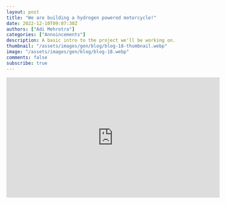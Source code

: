 ```yaml
---
layout: post
title: "We are building a hydrogen powered motorcycle!"
date: 2022-12-10T09:07:30Z
authors: ["Adi Mehrotra"]
categories: ["Annoincements"]
description: A basic intro to the project we'll be working on.
thumbnail: "/assets/images/gen/blog/blog-18-thumbnail.webp"
image: "/assets/images/gen/blog/blog-18.webp"
comments: false
subscribe: true
---
```


<iframe width="560" height="315" src="https://www.youtube.com/embed/pr1scea9tzs" title="YouTube video player" frameborder="0" allow="accelerometer; autoplay; clipboard-write; encrypted-media; gyroscope; picture-in-picture" allowfullscreen></iframe>







